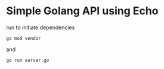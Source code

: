 # Simple Golang API using Echo

run to initiate dependencies

```
go mod vendor
```

and 

```
go run server.go
```
